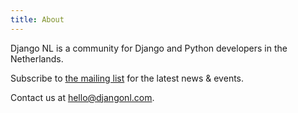 ```yaml
---
title: About
---
```


<!--
This content will be displayed at the top of the index page.
You can leave this empty if you don’t want to show any content.
-->

Django NL is a community for Django and Python developers in the Netherlands. 

Subscribe to [the mailing list](https://preview.mailerlite.io/forms/1666986/159998885507368845/share) for the latest news & events.

Contact us at hello@djangonl.com.